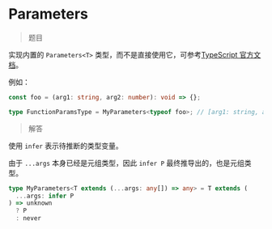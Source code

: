 # Parameters

<BtnGroup 
  issue="https://tsch.js.org/3312/solutions"
  answer="https://github.com/type-challenges/type-challenges/issues/31870"
/>

> 题目

实现内置的 `Parameters<T>` 类型，而不是直接使用它，可参考[TypeScript 官方文档](https://www.typescriptlang.org/docs/handbook/utility-types.html#parameterstype)。

例如：

```ts
const foo = (arg1: string, arg2: number): void => {};

type FunctionParamsType = MyParameters<typeof foo>; // [arg1: string, arg2: number]
```

> 解答

使用 `infer` 表示待推断的类型变量。

由于 `...args` 本身已经是元组类型，因此 `infer P` 最终推导出的，也是元组类型。

```ts
type MyParameters<T extends (...args: any[]) => any> = T extends (
  ...args: infer P
) => unknown
  ? P
  : never
```
